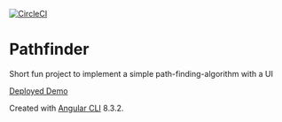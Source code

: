 [![CircleCI](https://circleci.com/gh/bene-starzengruber/pathfinder/tree/master.svg?style=svg)](https://circleci.com/gh/bene-starzengruber/pathfinder/tree/master)

# Pathfinder

Short fun project to implement a simple path-finding-algorithm with a UI

[Deployed Demo](https://pathfinder-2ef0e.web.app)

Created with [Angular CLI](https://github.com/angular/angular-cli) 8.3.2.
